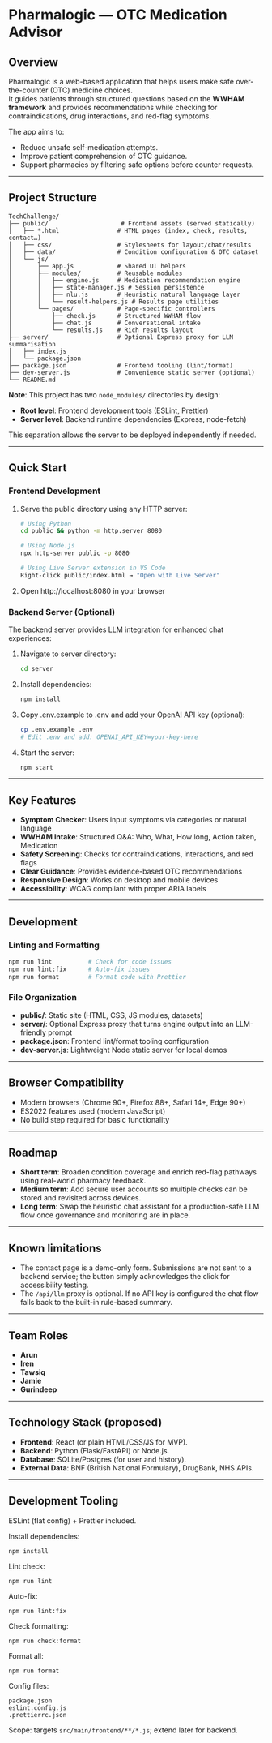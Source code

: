 # Pharmalogic — OTC Medication Advisor

## Overview
Pharmalogic is a web-based application that helps users make safe over-the-counter (OTC) medicine choices.  
It guides patients through structured questions based on the **WWHAM framework** and provides recommendations while checking for contraindications, drug interactions, and red-flag symptoms.  

The app aims to:  
- Reduce unsafe self-medication attempts.  
- Improve patient comprehension of OTC guidance.  
- Support pharmacies by filtering safe options before counter requests.  

---

## Project Structure

```
TechChallenge/
├── public/                    # Frontend assets (served statically)
│   ├── *.html                # HTML pages (index, check, results, contact…)
│   ├── css/                  # Stylesheets for layout/chat/results
│   ├── data/                 # Condition configuration & OTC dataset
│   └── js/
│       ├── app.js            # Shared UI helpers
│       ├── modules/          # Reusable modules
│       │   ├── engine.js     # Medication recommendation engine
│       │   ├── state-manager.js # Session persistence
│       │   ├── nlu.js        # Heuristic natural language layer
│       │   └── result-helpers.js # Results page utilities
│       └── pages/            # Page-specific controllers
│           ├── check.js      # Structured WWHAM flow
│           ├── chat.js       # Conversational intake
│           └── results.js    # Rich results layout
├── server/                   # Optional Express proxy for LLM summarisation
│   ├── index.js
│   └── package.json
├── package.json              # Frontend tooling (lint/format)
├── dev-server.js             # Convenience static server (optional)
└── README.md
```

**Note**: This project has two `node_modules/` directories by design:
- **Root level**: Frontend development tools (ESLint, Prettier)  
- **Server level**: Backend runtime dependencies (Express, node-fetch)

This separation allows the server to be deployed independently if needed.

---

## Quick Start

### Frontend Development
1. Serve the public directory using any HTTP server:
   ```bash
   # Using Python
   cd public && python -m http.server 8080
   
   # Using Node.js
   npx http-server public -p 8080
   
   # Using Live Server extension in VS Code
   Right-click public/index.html → "Open with Live Server"
   ```

2. Open http://localhost:8080 in your browser

### Backend Server (Optional)
The backend server provides LLM integration for enhanced chat experiences:

1. Navigate to server directory:
   ```bash
   cd server
   ```

2. Install dependencies:
   ```bash
   npm install
   ```

3. Copy .env.example to .env and add your OpenAI API key (optional):
   ```bash
   cp .env.example .env
   # Edit .env and add: OPENAI_API_KEY=your-key-here
   ```

4. Start the server:
   ```bash
   npm start
   ```

---

## Key Features
- **Symptom Checker**: Users input symptoms via categories or natural language
- **WWHAM Intake**: Structured Q&A: Who, What, How long, Action taken, Medication  
- **Safety Screening**: Checks for contraindications, interactions, and red flags
- **Clear Guidance**: Provides evidence-based OTC recommendations
- **Responsive Design**: Works on desktop and mobile devices
- **Accessibility**: WCAG compliant with proper ARIA labels

---

## Development

### Linting and Formatting
```bash
npm run lint          # Check for code issues
npm run lint:fix      # Auto-fix issues
npm run format        # Format code with Prettier
```

### File Organization
- **public/**: Static site (HTML, CSS, JS modules, datasets)
- **server/**: Optional Express proxy that turns engine output into an LLM-friendly prompt
- **package.json**: Frontend lint/format tooling configuration
- **dev-server.js**: Lightweight Node static server for local demos

---

## Browser Compatibility
- Modern browsers (Chrome 90+, Firefox 88+, Safari 14+, Edge 90+)
- ES2022 features used (modern JavaScript)
- No build step required for basic functionality


---

## Roadmap
- **Short term**: Broaden condition coverage and enrich red-flag pathways using real-world pharmacy feedback.
- **Medium term**: Add secure user accounts so multiple checks can be stored and revisited across devices.
- **Long term**: Swap the heuristic chat assistant for a production-safe LLM flow once governance and monitoring are in place.

---

## Known limitations
- The contact page is a demo-only form. Submissions are not sent to a backend service; the button simply acknowledges the click for accessibility testing.
- The `/api/llm` proxy is optional. If no API key is configured the chat flow falls back to the built-in rule-based summary.

---

## Team Roles
- **Arun** 
- **Iren**
- **Tawsiq**
- **Jamie**
- **Gurindeep**

---

## Technology Stack (proposed)
- **Frontend**: React (or plain HTML/CSS/JS for MVP).  
- **Backend**: Python (Flask/FastAPI) or Node.js.  
- **Database**: SQLite/Postgres (for user and history).  
- **External Data**: BNF (British National Formulary), DrugBank, NHS APIs.  

---

## Development Tooling
ESLint (flat config) + Prettier included.

Install dependencies:
```
npm install
```

Lint check:
```
npm run lint
```

Auto-fix:
```
npm run lint:fix
```

Check formatting:
```
npm run check:format
```

Format all:
```
npm run format
```

Config files:
```
package.json
eslint.config.js
.prettierrc.json
```

Scope: targets `src/main/frontend/**/*.js`; extend later for backend.


